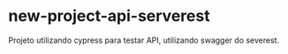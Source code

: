 # new-project-api-serverest
 Projeto utilizando cypress para testar API, utilizando swagger do severest.
